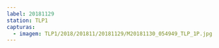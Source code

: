 ```yaml
---
label: 20181129
station: TLP1
capturas:
  - imagem: TLP1/2018/201811/20181129/M20181130_054949_TLP_1P.jpg
---
```

